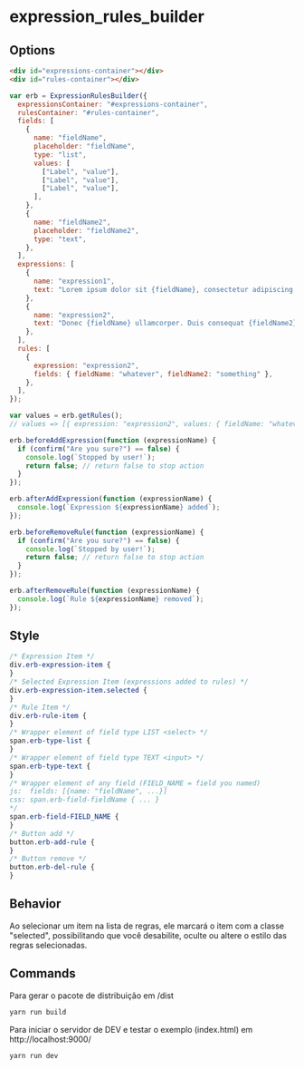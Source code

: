 # expression_rules_builder

## Options

```html
<div id="expressions-container"></div>
<div id="rules-container"></div>
```

```js
var erb = ExpressionRulesBuilder({
  expressionsContainer: "#expressions-container",
  rulesContainer: "#rules-container",
  fields: [
    {
      name: "fieldName",
      placeholder: "fieldName",
      type: "list",
      values: [
        ["Label", "value"],
        ["Label", "value"],
        ["Label", "value"],
      ],
    },
    {
      name: "fieldName2",
      placeholder: "fieldName2",
      type: "text",
    },
  ],
  expressions: [
    {
      name: "expression1",
      text: "Lorem ipsum dolor sit {fieldName}, consectetur adipiscing elit.",
    },
    {
      name: "expression2",
      text: "Donec {fieldName} ullamcorper. Duis consequat {fieldName2}",
    },
  ],
  rules: [
    {
      expression: "expression2",
      fields: { fieldName: "whatever", fieldName2: "something" },
    },
  ],
});

var values = erb.getRules();
// values => [{ expression: "expression2", values: { fieldName: "whatever", fieldName2: "something" } }]

erb.beforeAddExpression(function (expressionName) {
  if (confirm("Are you sure?") == false) {
    console.log(`Stopped by user!`);
    return false; // return false to stop action
  }
});

erb.afterAddExpression(function (expressionName) {
  console.log(`Expression ${expressionName} added`);
});

erb.beforeRemoveRule(function (expressionName) {
  if (confirm("Are you sure?") == false) {
    console.log(`Stopped by user!`);
    return false; // return false to stop action
  }
});

erb.afterRemoveRule(function (expressionName) {
  console.log(`Rule ${expressionName} removed`);
});
```

## Style

```css
/* Expression Item */
div.erb-expression-item {
}
/* Selected Expression Item (expressions added to rules) */
div.erb-expression-item.selected {
}
/* Rule Item */
div.erb-rule-item {
}
/* Wrapper element of field type LIST <select> */
span.erb-type-list {
}
/* Wrapper element of field type TEXT <input> */
span.erb-type-text {
}
/* Wrapper element of any field (FIELD_NAME = field you named)
js:  fields: [{name: "fieldName", ...}]
css: span.erb-field-fieldName { ... }
*/
span.erb-field-FIELD_NAME {
}
/* Button add */
button.erb-add-rule {
}
/* Button remove */
button.erb-del-rule {
}
```

## Behavior

Ao selecionar um item na lista de regras, ele marcará o item com a classe "selected", possibilitando que você desabilite, oculte ou altere o estilo das regras selecionadas.

## Commands

Para gerar o pacote de distribuição em /dist

```bash
yarn run build
```

Para iniciar o servidor de DEV e testar o exemplo (index.html) em http://localhost:9000/

```bash
yarn run dev
```
